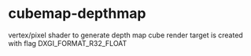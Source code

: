 # cubemap-depthmap
vertex/pixel shader to generate depth map
cube render target is created with flag DXGI_FORMAT_R32_FLOAT

